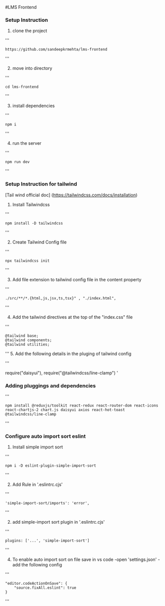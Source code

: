 #LMS Frontend

### Setup Instruction

1. clone the project

'''

    https://github.com/sandeepkrmehta/lms-frontend
'''


2. move into directory

'''

    cd lms-frontend
'''

3. install dependencies

'''

    npm i
'''

4. run the server

'''

    npm run dev 
'''


### Setup Instruction for tailwind

[Tail wind official doc] (https://tailwindcss.com/docs/installation)


1. Install Tailwindcss

'''

    npm install -D tailwindcss
'''

2. Create Tailwind Config file

'''

    npx tailwindcss init
'''

3. Add file extension to tailwind config file in the content property

'''

    ./src/**/*.{html,js,jsx,ts,tsx}" , "./index.html",

'''

4. Add the tailwind directives at the top of the "index.css" file

'''

    @tailwind base;
    @tailwind components;
    @tailwind utilities;
'''
5. Add the following details in the pluging of tailwind config

'''

require("daisyui"), require("@tailwindcss/line-clamp")
'

### Adding pluggings and dependencies

'''

    npm install @reduxjs/toolkit react-redux react-router-dom react-icons react-chartjs-2 chart.js daisyui axios react-hot-toast @tailwindcss/line-clamp
'''

### Configure auto import sort eslint

1. Install simple import sort

'''

    npm i -D eslint-plugin-simple-import-sort
'''

2. Add Rule in '.eslintrc.cjs'

'''

    'simple-import-sort/imports': 'error',    
'''

2. add simple-import sort plugin in '.eslintrc.cjs'

'''

    plugins: ['...', 'simple-import-sort']
'''

4. To enable auto import sort on file save in vs code
    -open 'settings.json'
    -add the following config
    
'''

    "editor.codeActionOnSave": {
        "source.fixAll.eslint": true
    }
'''

